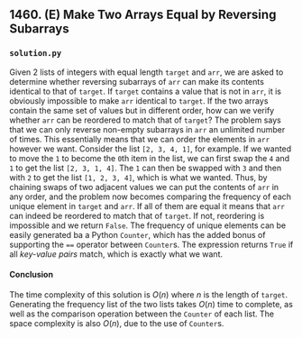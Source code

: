 ## 1460. (E) Make Two Arrays Equal by Reversing Subarrays

### `solution.py`
Given 2 lists of integers with equal length `target` and `arr`, we are asked to determine whether reversing subarrays of `arr` can make its contents identical to that of `target`. If `target` contains a value that is not in `arr`, it is obviously impossible to make `arr` identical to `target`. If the two arrays contain the same set of values but in different order, how can we verify whether `arr` can be reordered to match that of `target`? The problem says that we can only reverse non-empty subarrays in `arr` an unlimited number of times. This essentially means that we can order the elements in `arr` however we want. Consider the list `[2, 3, 4, 1]`, for example. If we wanted to move the `1` to become the `0`th item in the list, we can first swap the `4` and `1` to get the list `[2, 3, 1, 4]`. The `1` can then be swapped with `3` and then with `2` to get the list `[1, 2, 3, 4]`, which is what we wanted. Thus, by chaining swaps of two adjacent values we can put the contents of `arr` in any order, and the problem now becomes comparing the frequency of each unique element in `target` and `arr`. If all of them are equal it means that `arr` can indeed be reordered to match that of `target`. If not, reordering is impossible and we return `False`. The frequency of unique elements can be easily generated ba a Python `Counter`, which has the added bonus of supporting the `==` operator between `Counter`s. The expression returns `True` if all *key-value pairs* match, which is exactly what we want.  

#### Conclusion
The time complexity of this solution is $O(n)$ where $n$ is the length of `target`. Generating the frequency list of the two lists takes $O(n)$ time to complete, as well as the comparison operation between the `Counter` of each list. The space complexity is also $O(n)$, due to the use of `Counter`s.  
  


